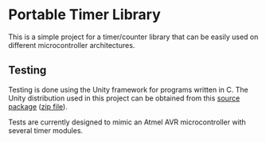 # Portable Timer Library #

This is a simple project for a timer/counter library that can be easily used on different microcontroller architectures.

## Testing ##

Testing is done using the Unity framework for programs written in C. The Unity distribution used in this project can be obtained from this [source package](http://media.pragprog.com/titles/jgade/code/jgade-code.tgz) ([zip file](http://media.pragprog.com/titles/jgade/code/jgade-code.zip)).

Tests are currently designed to mimic an Atmel AVR microcontroller with several timer modules.
